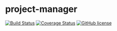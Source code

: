 # project-manager #

[![Build Status](https://travis-ci.org/thiagogarbazza/project-manager.svg?branch=master)](https://travis-ci.org/thiagogarbazza/project-manager)
[![Coverage Status](https://coveralls.io/repos/github/thiagogarbazza/project-manager/badge.svg?branch=master)](https://coveralls.io/github/thiagogarbazza/project-manager?branch=master)
[![GitHub license](https://img.shields.io/badge/license-MIT-lightgrey.svg)](https://github.com/thiagogarbazza/project-manager/blob/master/LICENSE)
